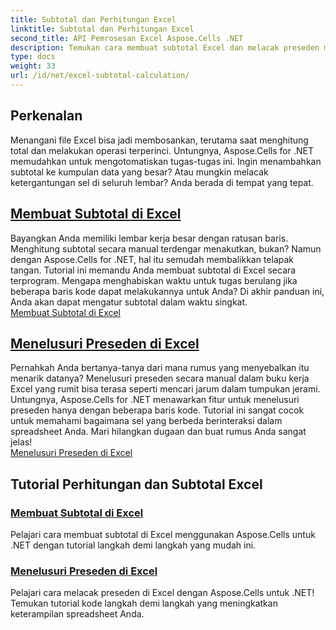 ```yaml
---
title: Subtotal dan Perhitungan Excel
linktitle: Subtotal dan Perhitungan Excel
second_title: API Pemrosesan Excel Aspose.Cells .NET
description: Temukan cara membuat subtotal Excel dan melacak preseden menggunakan Aspose.Cells untuk .NET. Ikuti tutorial berikut untuk meningkatkan keterampilan spreadsheet Anda dengan mudah.
type: docs
weight: 33
url: /id/net/excel-subtotal-calculation/
---
```

## Perkenalan

Menangani file Excel bisa jadi membosankan, terutama saat menghitung total dan melakukan operasi terperinci. Untungnya, Aspose.Cells for .NET memudahkan untuk mengotomatiskan tugas-tugas ini. Ingin menambahkan subtotal ke kumpulan data yang besar? Atau mungkin melacak ketergantungan sel di seluruh lembar? Anda berada di tempat yang tepat.

## [Membuat Subtotal di Excel](./create-subtotals-in-excel/)

Bayangkan Anda memiliki lembar kerja besar dengan ratusan baris. Menghitung subtotal secara manual terdengar menakutkan, bukan? Namun dengan Aspose.Cells for .NET, hal itu semudah membalikkan telapak tangan. Tutorial ini memandu Anda membuat subtotal di Excel secara terprogram. Mengapa menghabiskan waktu untuk tugas berulang jika beberapa baris kode dapat melakukannya untuk Anda? Di akhir panduan ini, Anda akan dapat mengatur subtotal dalam waktu singkat.  
[Membuat Subtotal di Excel](./create-subtotals-in-excel/)

## [Menelusuri Preseden di Excel](./tracing-precedents-in-excel/)

Pernahkah Anda bertanya-tanya dari mana rumus yang menyebalkan itu menarik datanya? Menelusuri preseden secara manual dalam buku kerja Excel yang rumit bisa terasa seperti mencari jarum dalam tumpukan jerami. Untungnya, Aspose.Cells for .NET menawarkan fitur untuk menelusuri preseden hanya dengan beberapa baris kode. Tutorial ini sangat cocok untuk memahami bagaimana sel yang berbeda berinteraksi dalam spreadsheet Anda. Mari hilangkan dugaan dan buat rumus Anda sangat jelas!  
[Menelusuri Preseden di Excel](./tracing-precedents-in-excel/)

## Tutorial Perhitungan dan Subtotal Excel
### [Membuat Subtotal di Excel](./create-subtotals-in-excel/)
Pelajari cara membuat subtotal di Excel menggunakan Aspose.Cells untuk .NET dengan tutorial langkah demi langkah yang mudah ini.
### [Menelusuri Preseden di Excel](./tracing-precedents-in-excel/)
Pelajari cara melacak preseden di Excel dengan Aspose.Cells untuk .NET! Temukan tutorial kode langkah demi langkah yang meningkatkan keterampilan spreadsheet Anda.